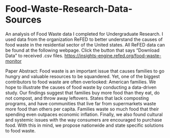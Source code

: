 # Food-Waste-Research-Data-Sources
An analysis of Food Waste data I completed for Undergraduate Research. 
I used data from the organization ReFED to better understand the causes of food waste in the residential sector of the United states. 
All ReFED data can be found at the following webpage. Click the button that says “Download Data” to received .csv files. https://insights-engine.refed.org/food-waste-monitor  

Paper Abstract:
	Food waste is an important issue that causes families to go hungry and valuable resources to be squandered. Yet, one of the biggest contributors to food waste are often overlooked: American families. We hope to illustrate the causes of food waste by conducting a data-driven study. Our findings suggest that families buy more food than they eat, do not compost, and throw away leftovers. States that lack composting programs, and have communities that live far from supermarkets waste more food than others per capita. Families waste so much food that their spending even outpaces economic inflation. Finally, we also found cultural and systemic issues with the way consumers are encouraged to purchase food. With this in mind, we propose nationwide and state specific solutions to food waste.

